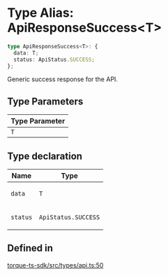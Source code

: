 # Type Alias: ApiResponseSuccess\<T\>

```ts
type ApiResponseSuccess<T>: {
  data: T;
  status: ApiStatus.SUCCESS;
};
```

Generic success response for the API.

## Type Parameters

| Type Parameter |
| ------ |
| `T` |

## Type declaration

<table>
<thead>
<tr>
<th>Name</th>
<th>Type</th>
</tr>
</thead>
<tbody>
<tr>
<td>

`data`

</td>
<td>

`T`

</td>
</tr>
<tr>
<td>

`status`

</td>
<td>

`ApiStatus.SUCCESS`

</td>
</tr>
</tbody>
</table>

## Defined in

[torque-ts-sdk/src/types/api.ts:50](https://github.com/torque-labs/torque-ts-sdk/blob/e34efdf278512e8a58bacdba966e9cd90b1db20a/src/types/api.ts#L50)
